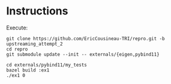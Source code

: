 # Instructions

Execute:

    git clone https://github.com/EricCousineau-TRI/repro.git -b upstreaming_attempt_2
    cd repro 
    git submodule update --init -- externals/{eigen,pybind11}

    cd externals/pybind11/my_tests
    bazel build :ex1
    ./ex1 0
